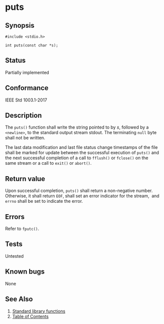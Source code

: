# puts

## Synopsis

`#include <stdio.h>`

`int puts(const char *s);`

## Status

Partially implemented

## Conformance

IEEE Std 1003.1-2017

## Description

The `puts()` function shall write the string pointed to by _s_, followed by a `<newline>`, to the standard output stream
stdout. The terminating `null` byte shall not be written.

The
last data modification and last file status change timestamps of the file shall be marked for update between the
successful execution of `puts()` and the next successful completion of a call to `fflush()` or `fclose()` on the same
stream or a call to `exit()` or `abort()`.

## Return value

Upon successful completion, `puts()` shall return a non-negative number. Otherwise, it shall return `EOF`, shall set an
error indicator for the stream,  and `errno` shall be set to indicate the error.

## Errors

Refer to `fputc()`.

## Tests

Untested

## Known bugs

None

## See Also

1. [Standard library functions](../functions.md)
2. [Table of Contents](../../../README.md)

